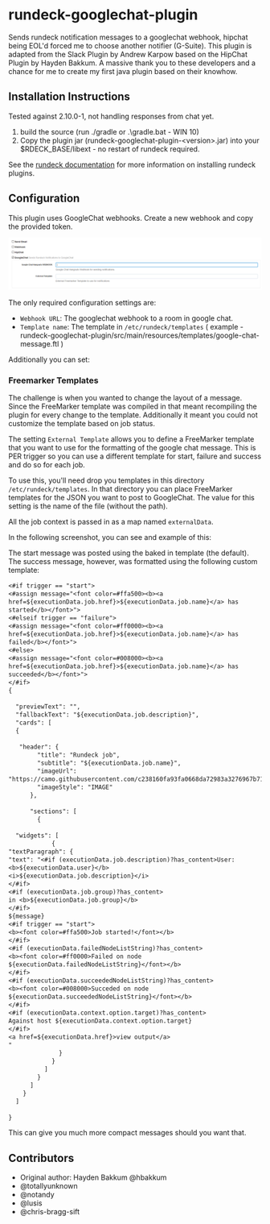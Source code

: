 rundeck-googlechat-plugin
======================

Sends rundeck notification messages to a googlechat webhook, hipchat being EOL'd forced me to choose another notifier (G-Suite). 
This plugin is adapted from the Slack Plugin by Andrew Karpow based on the HipChat Plugin by Hayden Bakkum.
A massive thank you to these developers and a chance for me to create my first java plugin based on their knowhow.

Installation Instructions
-------------------------
Tested against 2.10.0-1, not handling responses from chat yet.
1. build the source (run ./gradle or .\gradle.bat - WIN 10)
2. Copy the plugin jar (rundeck-googlechat-plugin-\<version\>.jar) into your $RDECK_BASE/libext - no restart of rundeck required. 

See the [rundeck documentation](http://rundeck.org/docs/manual/plugins.html#installing-plugins) for more 
information on installing rundeck plugins.

## Configuration
This plugin uses GoogleChat webhooks. Create a new webhook and copy the provided token.

![configuration](config.png)

The only required configuration settings are:

- `Webhook URL`: The googlechat webhook to a room in google chat.
- `Template name`: The template in `/etc/rundeck/templates` 
  ( example - rundeck-googlechat-plugin/src/main/resources/templates/google-chat-message.ftl )

Additionally you can set:

### Freemarker Templates
The challenge is when you wanted to change the layout of a message.
Since the FreeMarker template was compiled in that meant recompiling the plugin for every change to the template.
Additionally it meant you could not customize the template based on job status.

The setting `External Template` allows you to define a FreeMarker template that you want to use for the formatting of the google chat message. This is PER trigger so you can use a different template for start, failure and success and do so for each job.

To use this, you'll need drop you templates in this directory `/etc/rundeck/templates`. In that directory you can place FreeMarker templates for the JSON you want to post to GoogleChat. The value for this setting is the name of the file (without the path).

All the job context is passed in as a map named `externalData`.

In the following screenshot, you can see and example of this:

The start message was posted using the baked in template (the default).
The success message, however, was formatted using the following custom template:

```
<#if trigger == "start">
<#assign message="<font color=#ffa500><b><a href=${executionData.job.href}>${executionData.job.name}</a> has started</b></font>">
<#elseif trigger == "failure">
<#assign message="<font color=#ff0000><b><a href=${executionData.job.href}>${executionData.job.name}</a> has failed</b></font>">
<#else>
<#assign message="<font color=#008000><b><a href=${executionData.job.href}>${executionData.job.name}</a> has succeeded</b></font>">
</#if>
{

  "previewText": "",
  "fallbackText": "${executionData.job.description}",
  "cards": [
  {

   "header": {
        "title": "Rundeck job",
        "subtitle": "${executionData.job.name}",
        "imageUrl": "https://camo.githubusercontent.com/c238160fa93fa0668da72983a3276967b71006f7/68747470733a2f2f63646e2e7261776769742e636f6d2f6d616a6b696e65746f722f63686f636f6c617465792f6d61737465722f72756e6465636b2f69636f6e2e706e67",
        "imageStyle": "IMAGE"
      },

      "sections": [
        {

  "widgets": [
            {
"textParagraph": {
"text": "<#if (executionData.job.description)?has_content>User: <b>${executionData.user}</b>
<i>${executionData.job.description}</i>
</#if>
<#if (executionData.job.group)?has_content>
in <b>${executionData.job.group}</b>
</#if>
${message}
<#if trigger == "start">
<b><font color=#ffa500>Job started!</font></b>
</#if>
<#if (executionData.failedNodeListString)?has_content>
<b><font color=#ff0000>Failed on node ${executionData.failedNodeListString}</font></b>
</#if>
<#if (executionData.succeededNodeListString)?has_content>
<b><font color=#008000>Succeded on node ${executionData.succeededNodeListString}</font></b>
</#if>
<#if (executionData.context.option.target)?has_content>
Against host ${executionData.context.option.target}
</#if>
<a href=${executionData.href}>view output</a>
"
              }
            }
          ]
        }
      ]
    }
  ]

}

```

This can give you much more compact messages should you want that.

## Contributors
*  Original author: Hayden Bakkum @hbakkum
*  @totallyunknown
*  @notandy
*  @lusis
*  @chris-bragg-sift
